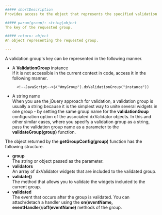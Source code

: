 ```yaml
---
##### shortDescription
Provides access to the object that represents the specified validation group.

##### param(group): string|object
The key of the requested group.

##### return: object
An object representing the requested group.

---
```

A validation group's key can be represented in the following manner.

- A **ValidationGroup** instance  
	If it is not accessible in the current context in code, access it in the following manner.

		<!--JavaScript-->$("#myGroup").dxValidationGroup("instance"))

- A string name  
	When you use the jQuery approach for validation, a validation group is usually a string because it is the simplest way to unite several widgets in one group - by setting the same group name for the **validationGoup** configuration option of the associated dxValidator objects. In this and other similar cases, where you specify a validation group as a string, pass the validation group name as a parameter to the **validateGroup(group)** function.

The object returned by the **getGroupConfig(group)** function has the following structure.

- **group**  
	The string or object passed as the parameter.
- **validators**  
	An array of dxValidator widgets that are included to the validated group.
- **validate()**   
	The method that allows you to validate the widgets included to the current group.
- **validated**  
	The event that occurs after the group is validated. You can attach/detach a handler using the **on(eventName, eventHandler)**/**off(eventName)** methods of the group.